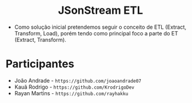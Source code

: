<h1 align="center">JSonStream ETL</h1>

 - Como solução inicial pretendemos seguir o conceito de ETL (Extract, Transform, Load), porém tendo como principal foco a parte do ET (Extract, Transform).

# Participantes
 - João Andrade - `https://github.com/joaoandrade07`
 - Kauã Rodrigo - `https://github.com/KrodrigoDev`
 - Rayan Martins - `https://github.com/rayhakku`
